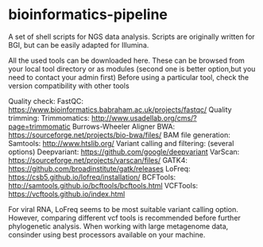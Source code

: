 # bioinformatics-pipeline
A set of shell scripts for NGS data analysis. 
Scripts are originally written for BGI, but can be easily adapted for Illumina.

All the used tools can be downloaded here. 
These can be browsed from your local tool directory or as modules (second one is better option,but you need to contact your admin first)
Before using a particular tool, check the version compatibility with other tools

Quality check:
FastQC: https://www.bioinformatics.babraham.ac.uk/projects/fastqc/
Quality trimming:
Trimmomatics: http://www.usadellab.org/cms/?page=trimmomatic
Burrows-Wheeler Aligner
BWA: https://sourceforge.net/projects/bio-bwa/files/
BAM file generation:
Samtools: http://www.htslib.org/
Variant calling and filtering: (several options)
Deepvariant: https://github.com/google/deepvariant
VarScan: https://sourceforge.net/projects/varscan/files/
GATK4: https://github.com/broadinstitute/gatk/releases
LoFreq: https://csb5.github.io/lofreq/installation/
BCFTools: http://samtools.github.io/bcftools/bcftools.html
VCFTools: https://vcftools.github.io/index.html

For viral RNA, LoFreq seems to be most suitable variant calling option. However, comparing different vcf tools is recommended before further phylogenetic analysis.
When working with large metagenome data, consinder using best processors available on your machine.
